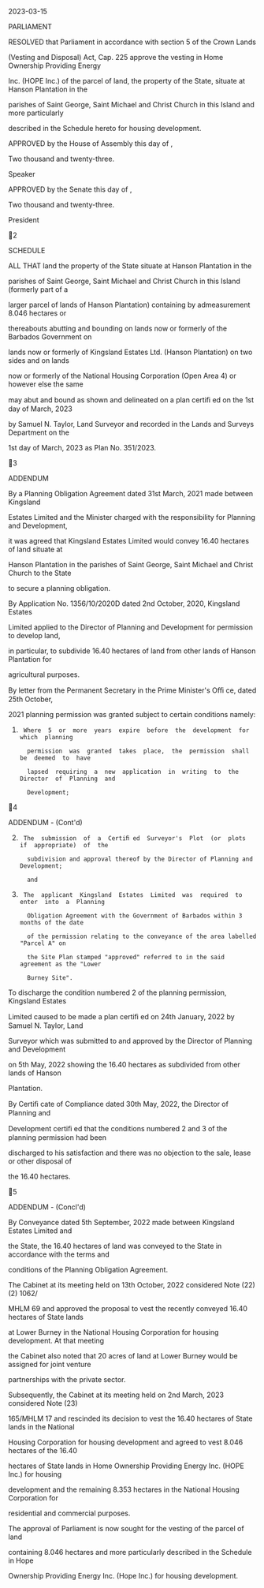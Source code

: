 2023-03-15

PARLIAMENT

RESOLVED that Parliament in accordance with section 5 of the Crown Lands

(Vesting and Disposal) Act, Cap. 225 approve the vesting in Home Ownership Providing Energy

Inc. (HOPE Inc.) of the parcel of land, the property of the State, situate at Hanson Plantation in the

parishes of Saint George, Saint Michael and Christ Church in this Island and more particularly

described in the Schedule hereto for housing development.

APPROVED by the House of Assembly this                  day of                                                ,

Two thousand and twenty-three.

Speaker

APPROVED  by  the  Senate  this                            day  of                                                    ,

Two thousand and twenty-three.

President

2

SCHEDULE

ALL THAT land the property of the State situate at Hanson Plantation in the

parishes of Saint George, Saint Michael and Christ Church in this Island (formerly part of a

larger parcel of lands of Hanson Plantation) containing by admeasurement 8.046 hectares or

thereabouts abutting and bounding on lands now or formerly of the Barbados Government on

lands now or formerly of Kingsland Estates Ltd. (Hanson Plantation) on two sides and on lands

now or formerly of the National Housing Corporation (Open Area 4) or however else the same

may abut and bound as shown and delineated on a plan certiﬁ ed on the 1st day of March, 2023

by Samuel N. Taylor, Land Surveyor and recorded in the Lands and Surveys Department on the

1st day of March, 2023 as Plan No. 351/2023.

3

ADDENDUM

  By a Planning Obligation Agreement dated 31st March, 2021 made between Kingsland

Estates Limited and the Minister charged with the responsibility for Planning and Development,

it was agreed that Kingsland Estates Limited would convey 16.40 hectares of land situate at

Hanson Plantation in the parishes of Saint George, Saint Michael and Christ Church to the State

to secure a planning obligation.

  By Application  No.  1356/10/2020D  dated  2nd  October,  2020,  Kingsland  Estates

Limited applied to the Director of Planning and Development for permission to develop land,

in  particular,  to  subdivide  16.40  hectares  of  land  from  other  lands  of  Hanson  Plantation  for

agricultural purposes.

  By letter from the Permanent Secretary in the Prime Minister's Oﬃ  ce, dated 25th October,

2021 planning permission was granted subject to certain conditions namely:

  1.      Where  5  or  more  years  expire  before  the  development  for  which  planning

           permission  was  granted  takes  place,  the  permission  shall  be  deemed  to  have

           lapsed  requiring  a  new  application  in  writing  to  the  Director  of  Planning  and

           Development;

4

ADDENDUM - (Cont'd)

  2.      The  submission  of  a  Certiﬁ ed  Surveyor's  Plot  (or  plots  if  appropriate)  of  the

           subdivision and approval thereof by the Director of Planning and Development;

           and

  3.      The  applicant  Kingsland  Estates  Limited  was  required  to  enter  into  a  Planning

           Obligation Agreement with the Government of Barbados within 3 months of the date

           of the permission relating to the conveyance of the area labelled "Parcel A" on

           the Site Plan stamped "approved" referred to in the said agreement as the "Lower

           Burney Site".

  To discharge the condition numbered 2 of the planning permission, Kingsland Estates

Limited caused to be made a plan certiﬁ ed on 24th January, 2022 by Samuel N. Taylor, Land

Surveyor which was submitted to and approved by the Director of Planning and Development

on  5th  May,  2022  showing  the  16.40  hectares  as  subdivided  from  other  lands  of  Hanson

Plantation.

  By  Certiﬁ cate  of  Compliance  dated  30th  May,  2022,  the  Director  of  Planning  and

Development certiﬁ ed that the conditions numbered 2 and 3 of the planning permission had been

discharged to his satisfaction and there was no objection to the sale, lease or other disposal of

the 16.40 hectares.

5

ADDENDUM - (Concl'd)

  By Conveyance dated 5th September, 2022 made between Kingsland Estates Limited and

the State, the 16.40 hectares of land was conveyed to the State in accordance with the terms and

conditions of the Planning Obligation Agreement.

  The Cabinet at its meeting held on 13th October, 2022 considered Note (22) (2) 1062/

MHLM 69 and approved the proposal to vest the recently conveyed 16.40 hectares of State lands

at Lower Burney in the National Housing Corporation for housing development. At that meeting

the Cabinet also noted that 20 acres of land at Lower Burney would be assigned for joint venture

partnerships with the private sector.

  Subsequently, the Cabinet at its meeting held on 2nd March, 2023 considered Note (23)

165/MHLM 17 and rescinded its decision to vest the 16.40 hectares of State lands in the National

Housing Corporation for housing development and agreed to vest 8.046 hectares of the 16.40

hectares of State lands in Home Ownership Providing Energy Inc. (HOPE Inc.) for housing

development  and  the  remaining  8.353  hectares  in  the  National  Housing  Corporation  for

residential and commercial purposes.

  The  approval  of  Parliament  is  now  sought  for  the  vesting  of  the  parcel  of  land

containing  8.046  hectares  and  more  particularly  described  in  the  Schedule  in  Hope

Ownership Providing Energy Inc. (Hope Inc.) for housing development.

